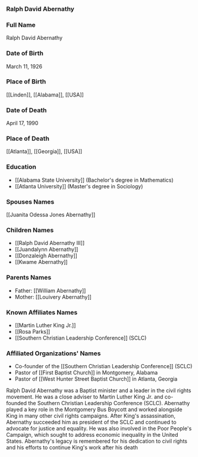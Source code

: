 ### Ralph David Abernathy

### Full Name

Ralph David Abernathy

### Date of Birth

March 11, 1926

### Place of Birth

[[Linden]], [[Alabama]], [[USA]]

### Date of Death

April 17, 1990

### Place of Death

[[Atlanta]], [[Georgia]], [[USA]]

### Education

- [[Alabama State University]] (Bachelor's degree in Mathematics)
- [[Atlanta University]] (Master's degree in Sociology)

### Spouses Names

[[Juanita Odessa Jones Abernathy]]

### Children Names

- [[Ralph David Abernathy III]]
- [[Juandalynn Abernathy]]
- [[Donzaleigh Abernathy]]
- [[Kwame Abernathy]]

### Parents Names

- Father: [[William Abernathy]]
- Mother: [[Louivery Abernathy]]

### Known Affiliates Names

- [[Martin Luther King Jr.]]
- [[Rosa Parks]]
- [[Southern Christian Leadership Conference]] (SCLC)

### Affiliated Organizations' Names

- Co-founder of the [[Southern Christian Leadership Conference]] (SCLC)
- Pastor of [[First Baptist Church]] in Montgomery, Alabama
- Pastor of [[West Hunter Street Baptist Church]] in Atlanta, Georgia

Ralph David Abernathy was a Baptist minister and a leader in the civil rights movement. He was a close adviser to Martin Luther King Jr. and co-founded the Southern Christian Leadership Conference (SCLC). Abernathy played a key role in the Montgomery Bus Boycott and worked alongside King in many other civil rights campaigns. After King's assassination, Abernathy succeeded him as president of the SCLC and continued to advocate for justice and equality. He was also involved in the Poor People's Campaign, which sought to address economic inequality in the United States. Abernathy's legacy is remembered for his dedication to civil rights and his efforts to continue King's work after his death